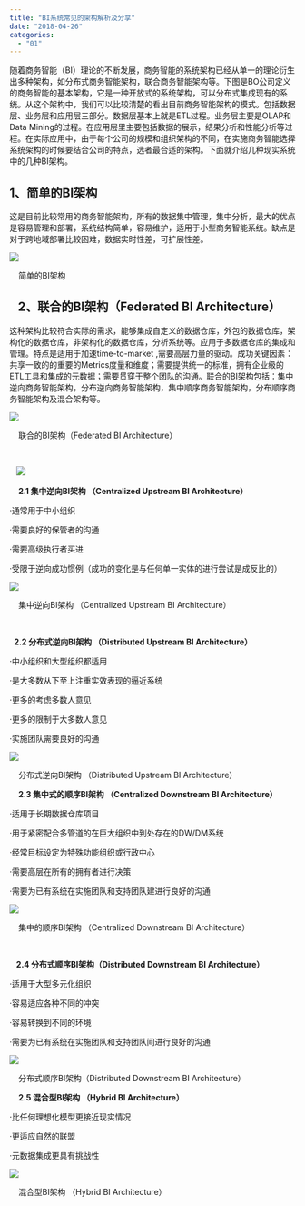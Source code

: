 ```yaml
---
title: "BI系统常见的架构解析及分享"
date: "2018-04-26"
categories: 
  - "01"
---
```


随着商务智能（BI）理论的不断发展，商务智能的系统架构已经从单一的理论衍生出多种架构，如分布式商务智能架构，联合商务智能架构等。下图是BO公司定义的商务智能的基本架构，它是一种开放式的系统架构，可以分布式集成现有的系统。从这个架构中，我们可以比较清楚的看出目前商务智能架构的模式。包括数据层、业务层和应用层三部分。数据层基本上就是ETL过程。业务层主要是OLAP和Data Mining的过程。在应用层里主要包括数据的展示，结果分析和性能分析等过程。在实际应用中，由于每个公司的规模和组织架构的不同，在实施商务智能选择系统架构的时候要结合公司的特点，选者最合适的架构。下面就介绍几种现实系统中的几种BI架构。

## 1、简单的BI架构

这是目前比较常用的商务智能架构，所有的数据集中管理，集中分析，最大的优点是容易管理和部署，系统结构简单，容易维护，适用于小型商务智能系统。缺点是对于跨地域部署比较困难，数据实时性差，可扩展性差。

![](images/20180426004037-42.jpg)

    简单的BI架构

##    2、联合的BI架构（Federated BI Architecture）

这种架构比较符合实际的需求，能够集成自定义的数据仓库，外包的数据仓库，架构化的数据仓库，非架构化的数据仓库，分析系统等。应用于多数据仓库的集成和管理。特点是适用于加速time-to-market ,需要高层力量的驱动。成功关键因素：共享一致的的重要的Metrics度量和维度；需要提供统一的标准，拥有企业级的ETL工具和集成的元数据；需要贯穿于整个团队的沟通。联合的BI架构包括：集中逆向商务智能架构，分布逆向商务智能架构，集中顺序商务智能架构，分布顺序商务智能架构及混合架构等。

![](images/20180426004038-39.jpg)

    联合的BI架构（Federated BI Architecture）

 

   ![](images/20180426004038-87.jpg)

    **2.1 集中逆向BI架构 （Centralized Upstream BI Architecture）**

·通常用于中小组织

·需要良好的保管者的沟通

·需要高级执行者买进

·受限于逆向成功惯例（成功的变化是与任何单一实体的进行尝试是成反比的）

![](images/20180426004038-14.jpg)

    集中逆向BI架构 （Centralized Upstream BI Architecture）

 

  **2.2 分布式逆向BI架构 （Distributed Upstream BI Architecture）**

·中小组织和大型组织都适用

·是大多数从下至上注重实效表现的逼近系统

·更多的考虑多数人意见

·更多的限制于大多数人意见

·实施团队需要良好的沟通

![](images/20180426004039-41.jpg)

    分布式逆向BI架构 （Distributed Upstream BI Architecture）

    **2.3 集中式的顺序BI架构 （Centralized Downstream BI Architecture）**

·适用于长期数据仓库项目

·用于紧密配合多管道的在巨大组织中到处存在的DW/DM系统

·经常目标设定为特殊功能组织或行政中心

·需要高层在所有的拥有者进行决策

·需要为已有系统在实施团队和支持团队建进行良好的沟通

![](images/20180426004039-96.jpg)

    集中的顺序BI架构 （Centralized Downstream BI Architecture）

 

   **2.4 分布式顺序BI架构（Distributed Downstream BI Architecture）**

·适用于大型多元化组织

·容易适应各种不同的冲突

·容易转换到不同的环境

·需要为已有系统在实施团队和支持团队间进行良好的沟通

![](images/20180426004039-45.jpg)

    分布式顺序BI架构（Distributed Downstream BI Architecture）

    **2.5 混合型BI架构 （Hybrid BI Architecture）**

·比任何理想化模型更接近现实情况

·更适应自然的联盟

·元数据集成更具有挑战性

![](images/20180426004040-58.jpg)

    混合型BI架构 （Hybrid BI Architecture）
